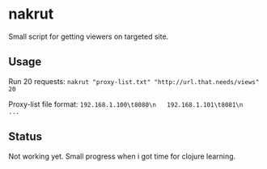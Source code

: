 # nakrut

Small script for getting viewers on targeted site. 

## Usage

Run 20 requests:
`nakrut "proxy-list.txt" "http://url.that.needs/views" 20`

Proxy-list file format:
`192.168.1.100\t8080\n  
192.168.1.101\t8081\n  
...`

## Status

Not working yet. Small progress when i got time for clojure learning.
